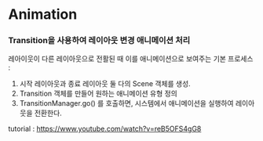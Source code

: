# Animation

### Transition을 사용하여 레이아웃 변경 애니메이션 처리

레아이웃이 다른 레이아웃으로 전활된 때 이를 애니메이션으로 보여주는 기본 프로세스 :   
1. 시작 레이아웃과 종료 레이아웃 둘 다의 Scene 객체를 생성.
2. Transition 객체를 만들어 원하는 애니메이션 유형 정의
3. TransitionManager.go() 를 호출하면, 시스템에서 애니메이션을 실행하여 레이아웃을 전환한다.

tutorial : https://www.youtube.com/watch?v=reB5OFS4gG8    
